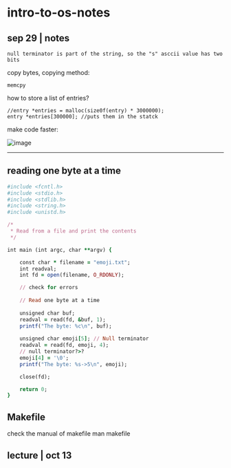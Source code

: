 # intro-to-os-notes

## sep 29 | notes

```
null terminator is part of the string, so the "s" asccii value has two bits
```



copy bytes, copying method: 
```
memcpy
```

how to store a list of entries? 
```
//entry *entries = malloc(size0f(entry) * 3000000);
entry *entries[300000]; //puts them in the statck
```

make code faster: 

![image](https://user-images.githubusercontent.com/88512549/193122963-c36fbaa7-f653-47fa-af76-c013831721fd.png)



____________________________________________________________

## reading one byte at a time

```Ruby
#include <fcntl.h>
#include <stdio.h>
#include <stdlib.h>
#include <string.h>
#include <unistd.h>

/*
 * Read from a file and print the contents
 */

int main (int argc, char **argv) {

	const char * filename = "emoji.txt";
	int readval;
	int fd = open(filename, O_RDONLY);

	// check for errors
	
	// Read one byte at a time
	
	unsigned char buf;
	readval = read(fd, &buf, 1);
	printf("The byte: %c\n", buf);
	
	unsigned char emoji[5]; // Null terminator
	readval = read(fd, emoji, 4);
	// null terminator?>?
	emoji[4] = '\0';
	printf("The byte: %s->5\n", emoji);

	close(fd);

	return 0;
}
```

## Makefile


check the manual of makefile
man makefile


## lecture | oct 13

























